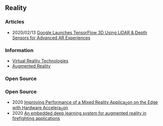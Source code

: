 ## Reality


### Articles
- 2020/02/13 [Google Launches TensorFlow 3D Using LiDAR & Depth Sensors for Advanced AR Experiences](https://mobile-ar.reality.news/news/google-launches-tensorflow-3d-using-lidar-depth-sensors-for-advanced-ar-experiences-0384343/)



### Information
- [Virtual Reality Technologies](https://www.nvidia.com/en-us/technologies/virtual-reality/)
- [Augmented Reality](https://developer.nvidia.com/taxonomy/term/786)



### Open Source




### Open Source
- 2020 [Improving Performance of a Mixed Reality Applicaࢢon on the Edge with Hardware Acceleraࢢon](https://liu.diva-portal.org/smash/get/diva2:1504409/FULLTEXT01.pdf)
- 2020 [An embedded deep learning system for augmented reality in firefighting applications](https://arxiv.org/pdf/2009.10679.pdf)



